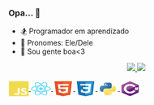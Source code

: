 ### Opa... 🐬

- 🏂 Programador em aprendizado
- 🎌 Pronomes: Ele/Dele
- 🦖 Sou gente boa<3

<div align="center">
  <a href="https://github.com/rafaballerini">
  <img height="180em" src="https://github-readme-stats.vercel.app/api?username=NauaaN&show_icons=true&theme=tokyonight&include_all_commits=true&count_private=true"/>
  <img height="180em" src="https://github-readme-stats.vercel.app/api/top-langs/?username=NauaaN&layout=compact&langs_count=7&theme=tokyonight"/>
</div>
  
  <div style="display: inline_block"><br>
  <img align="center" alt="Nauan-Js" height="30" width="40" src="https://raw.githubusercontent.com/devicons/devicon/master/icons/javascript/javascript-plain.svg">
  <img align="center" alt="Nauan-React" height="30" width="40" src="https://raw.githubusercontent.com/devicons/devicon/master/icons/react/react-original.svg">
  <img align="center" alt="Nauan-HTML" height="30" width="40" src="https://raw.githubusercontent.com/devicons/devicon/master/icons/html5/html5-original.svg">
  <img align="center" alt="Nauan-CSS" height="30" width="40" src="https://raw.githubusercontent.com/devicons/devicon/master/icons/css3/css3-original.svg">
  <img align="center" alt="Nauan-Python" height="30" width="40" src="https://raw.githubusercontent.com/devicons/devicon/master/icons/python/python-original.svg">
  <img align="center" alt="\Nauan-Csharp" height="30" width="40" src="https://raw.githubusercontent.com/devicons/devicon/master/icons/csharp/csharp-original.svg">
  
</div>
